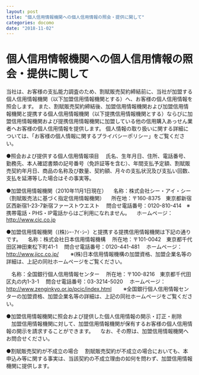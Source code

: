 ```yaml
---
layout: post
title: "個人信用情報機関への個人信用情報の照会・提供に関して"
categories: docomo
date: "2018-11-02"
---
```


# 個人信用情報機関への個人信用情報の照会・提供に関して
当社は、お客様の支払能力調査のため、割賦販売契約締結前に、当社が加盟する個人信用情報機関（以下加盟信用情報機関とする）へ、お客様の個人信用情報を照会します。
また、割賦販売契約締結後、加盟信用情報機関および加盟信用情報機関と提携する個人信用情報機関（以下提携信用情報機関とする）ならびに加盟信用情報機関および提携信用情報機関に加盟している他の信用購入あっせん業者へお客様の個人信用情報を提供します。
個人情報の取り扱いに関する詳細については、「お客様の個人情報に関するプライバシーポリシー」をご覧ください。 

●照会および提供する個人信用情報項目
　氏名、生年月日、住所、電話番号、勤務先、本人確認書類の記号番号（免許証等を含む）、年間支払予定額、割賦販売契約年月日、商品の名称及び数量、契約額、月々の支払状況及び支払い回数、支払を延滞等した場合はその事実等。

●加盟信用情報機関（2010年11月1日現在）
　名称：株式会社シー・アイ・シー（割賦販売法に基づく指定信用情報機関）
　所在地：〒160-8375　東京都新宿区西新宿1-23-7新宿ファーストウエスト
　問合せ電話番号：0120-810-414　※携帯電話・PHS・IP電話からはご利用になれません。
　ホームページ：http://www.cic.co.jp

●加盟信用情報機関（(株)ｼｰ･ｱｲ･ｼｰ）と提携する提携信用情報機関は下記の通りです。
　名称：株式会社日本信用情報機構
　所在地：〒101-0042　東京都千代田区神田東松下町41-1
　問合せ電話番号：0120-441-481
　ホームページ：http://www.jicc.co.jp/
　　※(株)日本信用情報機構の加盟資格、加盟企業名等の詳細は、上記の同社ホームページをご覧ください。

　名称：全国銀行個人信用情報センター
　所在地：〒100-8216　東京都千代田区丸の内1-3-1
　問合せ電話番号：03-3214-5020
　ホームページ：http://www.zenginkyo.or.jp/pcic/index.html
　　※全国銀行個人信用情報センターの加盟資格、加盟企業名等の詳細は、上記の同社ホームページをご覧ください。

●加盟信用情報機関に照会および提供した個人信用情報の開示・訂正・削除
　加盟信用情報機関に対して、加盟信用情報機関が保有するお客様の個人信用情報の開示を請求することができます。
　なお、その際は、加盟信用情報機関へお問合せください。

●割賦販売契約が不成立の場合
　割賦販売契約が不成立の場合においても、本申込み等に関する事実は、当該契約の不成立理由の如何を問わず、加盟信用情報機関に提供します。

